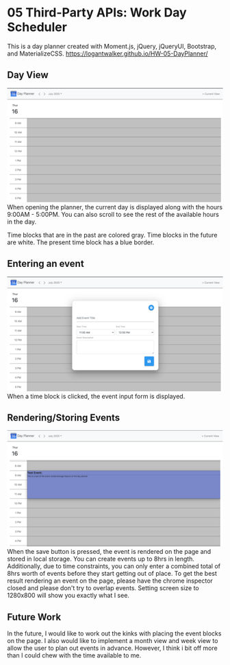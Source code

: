 # 05 Third-Party APIs: Work Day Scheduler

This is a day planner created with Moment.js, jQuery, jQueryUI, Bootstrap, and MaterializeCSS.
https://logantwalker.github.io/HW-05-DayPlanner/

## Day View

![day view](./styles/Assets/DayView.png)
When opening the planner, the current day is displayed along with the hours 9:00AM - 5:00PM. You can also scroll to see the rest of the available hours in the day.

Time blocks that are in the past are colored gray. Time blocks in the future are white. The present time block has a blue border.

## Entering an event

![event form](./styles/Assets/eventForm.png)
When a time block is clicked, the event input form is displayed.

## Rendering/Storing Events

![event render](./styles/Assets/TestEvent.png)
When the save button is pressed, the event is rendered on the page and stored in local storage. You can create events up to 8hrs in length. Additionally, due to time constraints, you can only enter a combined total of 8hrs worth of events before they start getting out of place. To get the best result rendering an event on the page, please have the chrome inspector closed and please don't try to overlap events. Setting screen size to 1280x800 will show you exactly what I see.

## Future Work

In the future, I would like to work out the kinks with placing the event blocks on the page. I also would like to implement a month view and week view to allow the user to plan out events in advance. However, I think i bit off more than I could chew with the time available to me.
